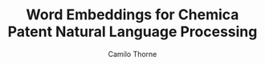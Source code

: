 ---
paperId: 30
author: Camilo Thorne
publicationauthor: Thorne, C.
title: Word Embeddings for Chemica Patent Natural Language Processing
pdf: --
poster: Oral_Camilo_Thorne
alt: --
type: Oral
topic: Applications
subtopic: Deep Learning
link: http://localhost:4000/papers/icml/2020/pdf/Oral_Camilo_Thorne.pdf
conference: icml
year: 2020
tags: icml-2020-op
location: Virtual
---
